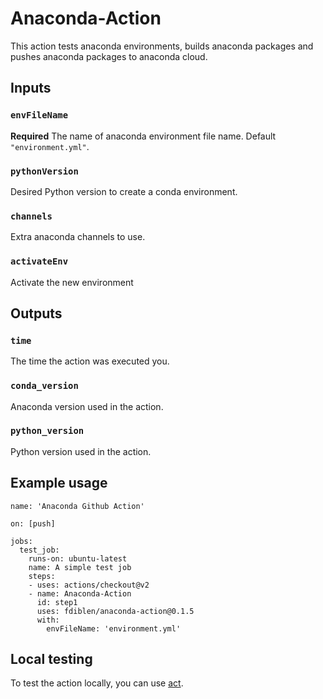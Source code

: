 # Anaconda-Action

This action tests anaconda environments, builds anaconda packages and pushes anaconda packages to anaconda cloud.

## Inputs

### `envFileName`

**Required** The name of anaconda environment file name. Default `"environment.yml"`.

### `pythonVersion`

Desired Python version to create a conda environment.

### `channels`

Extra anaconda channels to use.


### `activateEnv`

Activate the new environment

## Outputs

### `time`

The time the action was executed you.

### `conda_version`

Anaconda version used in the action.

### `python_version`

Python version used in the action.

## Example usage

```workflow
name: 'Anaconda Github Action'

on: [push]

jobs:
  test_job:
    runs-on: ubuntu-latest
    name: A simple test job
    steps:
    - uses: actions/checkout@v2
    - name: Anaconda-Action
      id: step1
      uses: fdiblen/anaconda-action@0.1.5
      with:
        envFileName: 'environment.yml'
```

## Local testing
To test the action locally, you can use [act](https://github.com/nektos/act).